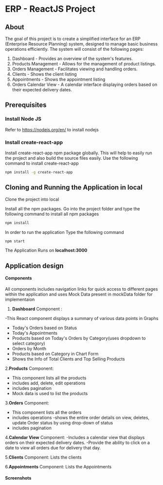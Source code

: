 # ERP - ReactJS Project

## About

The goal of this project is to create a simplified interface for an ERP (Enterprise Resource Planning) system, designed to manage basic business operations efficiently. The system will consist of the following pages:
1. Dashboard - Provides an overview of the system's features.
2. Products Management - Allows for the management of product listings.
3. Orders Management - Facilitates viewing and handling orders.
4. Clients - Shows the client listing
5. Appointments - Shows the appointment listing
6. Orders Calendar View - A calendar interface displaying orders based on their expected delivery dates.

## Prerequisites

### Install Node JS
Refer to https://nodejs.org/en/ to install nodejs

### Install create-react-app
Install create-react-app npm package globally. This will help to easily run the project and also build the source files easily. Use the following command to install create-react-app

```bash
npm install -g create-react-app
```

## Cloning and Running the Application in local

Clone the project into local

Install all the npm packages. Go into the project folder and type the following command to install all npm packages

```bash
npm install
```

In order to run the application Type the following command

```bash
npm start
```

The Application Runs on **localhost:3000**

## Application design

#### Components
All components includes navigation links for quick access to different pages within the application  and uses Mock Data present in mockData folder for implementaion
1. **Dashboard** Component :

-This React component displays a summary of various data points in Graphs 
  - Today's Orders based on Status
  - Today's Appointments
  - Products based on Today's Orders by Category(uses dropdown to select category)
  - Orders by Month
  - Products based on Category in Chart Form
- Shows the Info of Total Clients and Top Selling Products

2.**Products** Component:
- This component lists all  the products 
- includes add, delete, edit operations
- includes pagination
- Mock data is used to list the products

3.**Orders** Component:
- This component lists all the orders
- includes operations -shows the entire order details on view, deletes, update Order status  by using drop-down of status 
- includes pagination
  
4.**Calendar View** Component:
  -Includes a calendar view that displays orders on their expected delivery dates.
  -Provide the ability to click on a date to view all orders due for delivery that day.
  
5.**Clients** Component: Lists the clients

6.**Appointments** Component: Lists the Appointments


#### Screenshots
